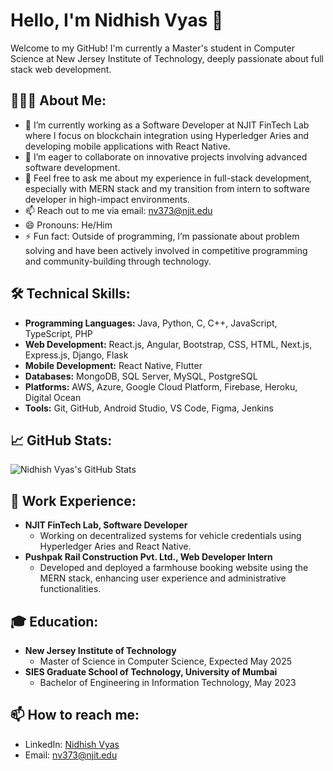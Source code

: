 # Hello, I'm Nidhish Vyas 👋

Welcome to my GitHub! I'm currently a Master's student in Computer Science at New Jersey Institute of Technology, deeply passionate about full stack web development.

## 👨🏻‍💻 About Me:
- 🔭 I’m currently working as a Software Developer at NJIT FinTech Lab where I focus on blockchain integration using Hyperledger Aries and developing mobile applications with React Native.
- 👯 I’m eager to collaborate on innovative projects involving advanced software development.
- 💬 Feel free to ask me about my experience in full-stack development, especially with MERN stack and my transition from intern to software developer in high-impact environments.
- 📫 Reach out to me via email: [nv373@njit.edu](mailto:nv373@njit.edu)
- 😄 Pronouns: He/Him
- ⚡ Fun fact: Outside of programming, I’m passionate about problem solving and have been actively involved in competitive programming and community-building through technology.


## 🛠 Technical Skills:
- **Programming Languages:** Java, Python, C, C++, JavaScript, TypeScript, PHP
- **Web Development:** React.js, Angular, Bootstrap, CSS, HTML, Next.js, Express.js, Django, Flask
- **Mobile Development:** React Native, Flutter
- **Databases:** MongoDB, SQL Server, MySQL, PostgreSQL
- **Platforms:** AWS, Azure, Google Cloud Platform, Firebase, Heroku, Digital Ocean
- **Tools:** Git, GitHub, Android Studio, VS Code, Figma, Jenkins

## 📈 GitHub Stats:
![Nidhish Vyas's GitHub Stats](https://github-readme-stats.vercel.app/api?username=NidhishVyas&show_icons=true&theme=vue)

## 💼 Work Experience:
- **NJIT FinTech Lab, Software Developer**
  - Working on decentralized systems for vehicle credentials using Hyperledger Aries and React Native.
- **Pushpak Rail Construction Pvt. Ltd., Web Developer Intern**
  - Developed and deployed a farmhouse booking website using the MERN stack, enhancing user experience and administrative functionalities.

## 🎓 Education:
- **New Jersey Institute of Technology**
  - Master of Science in Computer Science, Expected May 2025
- **SIES Graduate School of Technology, University of Mumbai**
  - Bachelor of Engineering in Information Technology, May 2023

## 📫 How to reach me:
- LinkedIn: [Nidhish Vyas](https://www.linkedin.com/in/nidhish-vyas/)
- Email: [nv373@njit.edu](mailto:nv373@njit.edu)
